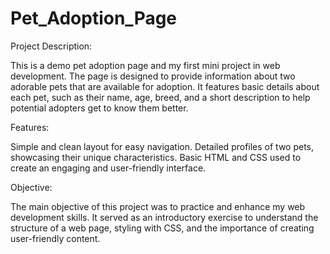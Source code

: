 # Pet_Adoption_Page
Project Description:

This is a demo pet adoption page and my first mini project in web development. The page is designed to provide information about two adorable pets that are available for adoption. It features basic details about each pet, such as their name, age, breed, and a short description to help potential adopters get to know them better.

Features:

Simple and clean layout for easy navigation.
Detailed profiles of two pets, showcasing their unique characteristics.
Basic HTML and CSS used to create an engaging and user-friendly interface.

Objective:

The main objective of this project was to practice and enhance my web development skills. It served as an introductory exercise to understand the structure of a web page, styling with CSS, and the importance of creating user-friendly content.
